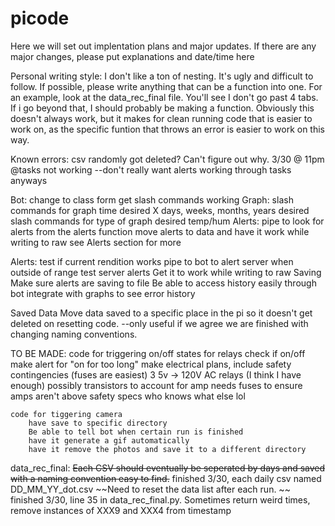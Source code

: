 # picode


Here we will set out implentation plans and major updates.
If there are any major changes, please put explanations and date/time here

Personal writing style:
I don't like a ton of nesting. It's ugly and difficult to follow. If possible, please write anything that can be a function into one. 
For an example, look at the data_rec_final file. You'll see I don't go past 4 tabs. If i go beyond that, I should probably be making a function.
Obviously this doesn't always work, but it makes for clean running code that is easier to work on, as the specific funtion that throws an error is easier to work on this way.

Known errors:
    csv randomly got deleted? Can't figure out why. 3/30 @ 11pm
    @tasks not working --don't really want alerts working through tasks anyways

Bot:
    change to class form
    get slash commands working
        Graph:
            slash commands for graph time desired
                X days, weeks, months, years desired
            slash commands for type of graph desired
                temp/hum
        Alerts:
            pipe to look for alerts from the alerts function
            move alerts to data and have it work while writing to raw
            see Alerts section for more

Alerts:
    test if current rendition works
    pipe to bot to alert server when outside of range
        test server alerts
    Get it to work while writing to raw 
    Saving
        Make sure alerts are saving to file
        Be able to access history easily through bot
        integrate with graphs to see error history

Saved Data
    Move data saved to a specific place in the pi so it doesn't get deleted on resetting code.
        --only useful if we agree we are finished with changing naming conventions.
    

TO BE MADE:
    code for triggering on/off states for relays
        check if on/off
        make alert for "on for too long"
        make electrical plans, include safety contingencies (fuses are easiest)
            3 5v -> 120V AC relays (I think I have enough)
            possibly transistors to account for amp needs
            fuses to ensure amps aren't above safety specs
            who knows what else lol

    code for tiggering camera
        have save to specific directory
        Be able to tell bot when certain run is finished
        have it generate a gif automatically
        have it remove the photos and save it to a different directory

    


data_rec_final:
~~Each CSV should eventually be seperated by days and saved with a naming convention easy to find.~~ finished 3/30, each daily csv named DD_MM_YY_dot.csv
~~Need to reset the data list after each run. ~~  finished 3/30, line 35 in data_rec_final.py. 
Sometimes return weird times, remove instances of XXX9 and XXX4 from timestamp

